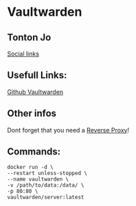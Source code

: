 # Vaultwarden

## Tonton Jo
[Social links](https://linktr.ee/tontonjo)  

## Usefull Links: 
[Github Vaultwarden](https://github.com/dani-garcia/vaultwarden)

## Other infos
Dont forget that you need a [Reverse Proxy](https://www.youtube.com/watch?v=7nyn_kfBAjk)!  

## Commands:
```shell
docker run -d \
--restart unless-stopped \
--name vaultwarden \
-v /path/to/data:/data/ \
-p 80:80 \
vaultwarden/server:latest
```
